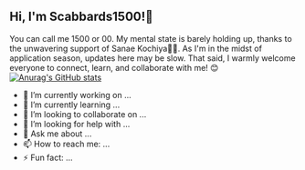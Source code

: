 ## Hi, I'm Scabbards1500!👋
You can call me 1500 or 00. My mental state is barely holding up, thanks to the unwavering support of Sanae Kochiya🐸🐍. 
As I'm in the midst of application season, updates here may be slow. That said, I warmly welcome everyone to connect, learn, and collaborate with me! 😊
[![Anurag's GitHub stats](https://github-readme-stats.vercel.app/api?username=anuraghazra)](https://github.com/anuraghazra/github-readme-stats)

- 🔭 I’m currently working on ...
- 🌱 I’m currently learning ...
- 👯 I’m looking to collaborate on ...
- 🤔 I’m looking for help with ...
- 💬 Ask me about ...
- 📫 How to reach me: ...
- ⚡ Fun fact: ...

